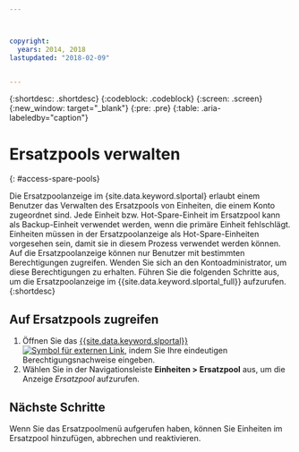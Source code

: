 ```yaml
---



copyright:
  years: 2014, 2018
lastupdated: "2018-02-09"


---
```


{:shortdesc: .shortdesc}
{:codeblock: .codeblock}
{:screen: .screen}
{:new_window: target="_blank"}
{:pre: .pre}
{:table: .aria-labeledby="caption"}


# Ersatzpools verwalten 
{: #access-spare-pools}

Die Ersatzpoolanzeige im {site.data.keyword.slportal} erlaubt einem Benutzer das Verwalten des Ersatzpools von Einheiten, die einem Konto zugeordnet sind. Jede Einheit bzw. Hot-Spare-Einheit im Ersatzpool kann als Backup-Einheit verwendet werden, wenn die primäre Einheit fehlschlägt. Einheiten müssen in der Ersatzpoolanzeige als Hot-Spare-Einheiten vorgesehen sein, damit sie in diesem Prozess verwendet werden können. Auf die Ersatzpoolanzeige können nur Benutzer mit bestimmten Berechtigungen zugreifen. Wenden Sie sich an den Kontoadministrator, um diese Berechtigungen zu erhalten. Führen Sie die folgenden Schritte aus, um die Ersatzpoolanzeige im {{site.data.keyword.slportal_full}} aufzurufen.
{:shortdesc}

## Auf Ersatzpools zugreifen

1. Öffnen Sie das [{{site.data.keyword.slportal}} ![Symbol für externen Link](../icons/launch-glyph.svg "Symbol für externen Link")](https://control.softlayer.com/), indem Sie Ihre eindeutigen Berechtigungsnachweise eingeben.
2. Wählen Sie in der Navigationsleiste **Einheiten > Ersatzpool** aus, um die Anzeige *Ersatzpool* aufzurufen.


## Nächste Schritte
Wenn Sie das Ersatzpoolmenü aufgerufen haben, können Sie Einheiten im Ersatzpool hinzufügen, abbrechen und reaktivieren. 
